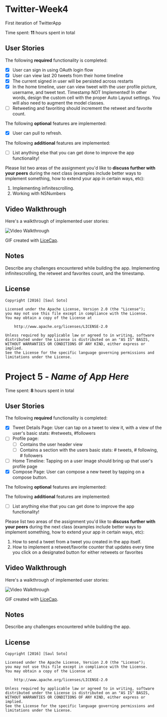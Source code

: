 # Twitter-Week4
First iteration of TwitterApp

Time spent: **11** hours spent in total

## User Stories

The following **required** functionality is completed:

- [X] User can sign in using OAuth login flow
- [X] User can view last 20 tweets from their home timeline
- [X] The current signed in user will be persisted across restarts
- [X] In the home timeline, user can view tweet with the user profile picture, username, and tweet text.
      Timestamp NOT Implemented!
      In other words, design the custom cell with the proper Auto Layout settings. You will also need to augment the model classes.
- [ ] Retweeting and favoriting should increment the retweet and favorite count.

The following **optional** features are implemented:
- [X] User can pull to refresh.

The following **additional** features are implemented:

- [ ] List anything else that you can get done to improve the app functionality!

Please list two areas of the assignment you'd like to **discuss further with your peers** during the next class (examples include better ways to implement something, how to extend your app in certain ways, etc):

1. Implementing infinitescrolling. 
2. Working with NSNumbers

## Video Walkthrough 

Here's a walkthrough of implemented user stories:


<img src='http://imgur.com/QyhKgqx.gif' title='Video Walkthrough' width='' alt='Video Walkthrough' />

GIF created with [LiceCap](http://www.cockos.com/licecap/).

## Notes

Describe any challenges encountered while building the app.
Implementing infinitescrolling, the retweet and favorites count, and the timestamp.

## License

    Copyright [2016] [Saul Soto]

    Licensed under the Apache License, Version 2.0 (the "License");
    you may not use this file except in compliance with the License.
    You may obtain a copy of the License at

        http://www.apache.org/licenses/LICENSE-2.0

    Unless required by applicable law or agreed to in writing, software
    distributed under the License is distributed on an "AS IS" BASIS,
    WITHOUT WARRANTIES OR CONDITIONS OF ANY KIND, either express or implied.
    See the License for the specific language governing permissions and
    limitations under the License.
    
# Project 5 - *Name of App Here*

Time spent: **8** hours spent in total

## User Stories

The following **required** functionality is completed:

- [X] Tweet Details Page: User can tap on a tweet to view it, with a view of the user's basic stats: #retweets, #followers
- [ ] Profile page:
   - [ ] Contains the user header view
   - [ ] Contains a section with the users basic stats: # tweets, # following, # followers
- [ ] Home Timeline: Tapping on a user image should bring up that user's profile page
- [X] Compose Page: User can compose a new tweet by tapping on a compose button.

The following **optional** features are implemented:

The following **additional** features are implemented:

- [ ] List anything else that you can get done to improve the app functionality!

Please list two areas of the assignment you'd like to **discuss further with your peers** during the next class (examples include better ways to implement something, how to extend your app in certain ways, etc):

1. How to send a tweet from a tweet you created in the app itself.
2. How to implement a retweet/favorite counter that updates every time you click on a designated button for either retweets or favorites

## Video Walkthrough 

Here's a walkthrough of implemented user stories:

<img src='http://imgur.com/j8q0iTF.gif' title='Video Walkthrough' width='' alt='Video Walkthrough' />

GIF created with [LiceCap](http://www.cockos.com/licecap/).

## Notes

Describe any challenges encountered while building the app.

## License

    Copyright [2016] [Saul Soto]

    Licensed under the Apache License, Version 2.0 (the "License");
    you may not use this file except in compliance with the License.
    You may obtain a copy of the License at

        http://www.apache.org/licenses/LICENSE-2.0

    Unless required by applicable law or agreed to in writing, software
    distributed under the License is distributed on an "AS IS" BASIS,
    WITHOUT WARRANTIES OR CONDITIONS OF ANY KIND, either express or implied.
    See the License for the specific language governing permissions and
    limitations under the License.
